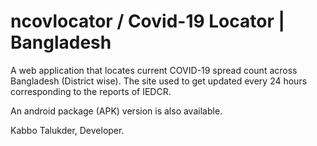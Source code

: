 # ncovlocator / Covid-19 Locator | Bangladesh

A web application that locates current COVID-19 spread count across Bangladesh (District wise).
The site used to get updated every 24 hours corresponding to the reports of IEDCR.

An android package (APK) version is also available.



Kabbo Talukder,
Developer.
